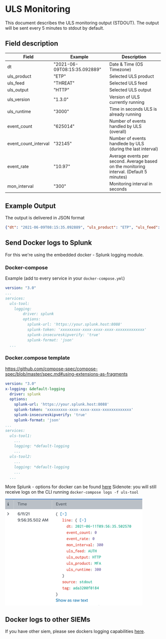 # ULS Monitoring
This document describes the ULS monitoring output (STDOUT).
The output will be sent every 5 minutes to stdout by default.

## Field description
| Field                | Example                      | Description                                                                              |
|----------------------|------------------------------|------------------------------------------------------------------------------------------|
| dt                   | "2021-06-09T08:15:35.092889" | Date & Time (OS Timezone)                                                                |
| uls_product          | "ETP"                        | Selected ULS product                                                                     |
| uls_feed             | "THREAT"                     | Selected ULS feed                                                                        |
| uls_output           | "HTTP"                       | Selected ULS output                                                                      |
| uls_version          | "1.3.0"                      | Version of ULS currently running                                                         |
| uls_runtime          | "3000"                       | Time in seconds ULS is already running                                                   |
| event_count          | "625014"                     | Number of events handled by ULS (overall)                                                |
| event_count_interval | "32145"                      | Number of events handlede by ULS (during the last interval)                              |
| event_rate           | "10.97"                      | Average events per second. Average based on the monitoring interval. (Default 5 minutes) |
| mon_interval         | "300"                        | Monitoring interval in seconds                                                           |


## Example Output
The output is delivered in JSON format
```json
{"dt": "2021-06-09T08:15:35.092889", "uls_product": "ETP", "uls_feed": "THREAT", "uls_outpout": "HTTP", "uls_runtime": 300, "event_count": 504, "event_rate": 1.68, "mon_interval": 300}
```

## Send Docker logs to Splunk
For this we're using the embedded docker - Splunk logging module.

### Docker-compose
Example (add to every service in your `docker-compose.yml`)
```yaml
version: "3.0"
...
services:
  uls-tool:
    logging:
        driver: splunk
        options:
          splunk-url: 'https://your.splunk.host:8088'
          splunk-token: 'xxxxxxxxx-xxxx-xxxx-xxxx-xxxxxxxxxxxxx'
          splunk-insecureskipverify: 'true'
          splunk-format: 'json'
  ...
```

### Docker.compose template
https://github.com/compose-spec/compose-spec/blob/master/spec.md#using-extensions-as-fragments
```yaml
version: "3.0"
x-logging: &default-logging
  driver: splunk
  options:
    splunk-url: 'https://your.splunk.host:8088'
    splunk-token: 'xxxxxxxxx-xxxx-xxxx-xxxx-xxxxxxxxxxxxx'
    splunk-insecureskipverify: 'true'
    splunk-format: 'json'
...
services:
  uls-tool1:
    ...
    logging: *default-logging
    ...
  uls-tool2:
    ...
    logging: *default-logging
    ...
  ...
```

More Splunk - options for docker can be found [here](https://docs.docker.com/config/containers/logging/splunk/)
Sidenote: you will still receive logs on the CLI running `docker-compose logs -f uls-tool`

![Docker logs in splunk](images/uls_docker_logs_to_splunk.png)

## Docker logs to other SIEMs
If you have other siem, please see dockers logging capabilities [here](https://docs.docker.com/config/containers/logging/configure/).